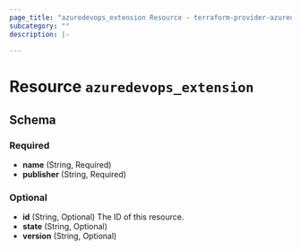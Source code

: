 ```yaml
---
page_title: "azuredevops_extension Resource - terraform-provider-azuredevops"
subcategory: ""
description: |-
  
---
```


# Resource `azuredevops_extension`





## Schema

### Required

- **name** (String, Required)
- **publisher** (String, Required)

### Optional

- **id** (String, Optional) The ID of this resource.
- **state** (String, Optional)
- **version** (String, Optional)


